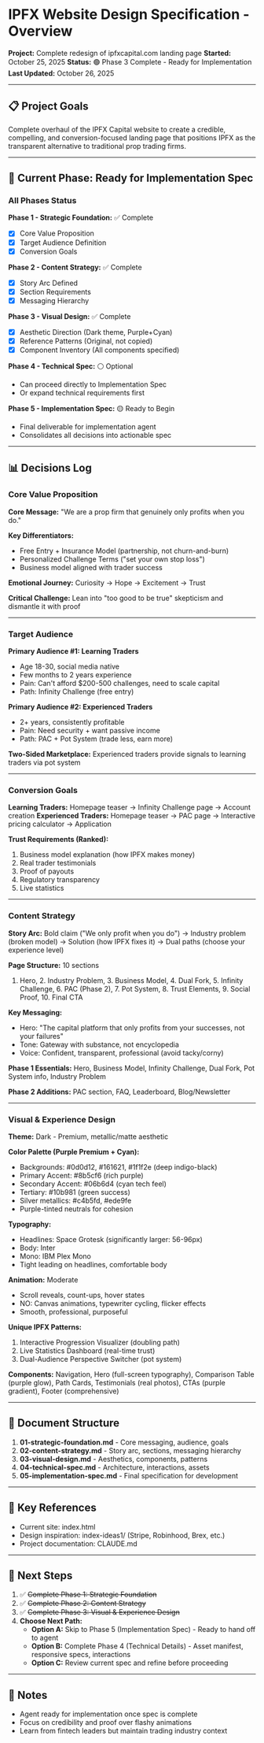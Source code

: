 # IPFX Website Design Specification - Overview

**Project:** Complete redesign of ipfxcapital.com landing page
**Started:** October 25, 2025
**Status:** 🟢 Phase 3 Complete - Ready for Implementation
**Last Updated:** October 26, 2025

---

## 📋 Project Goals

Complete overhaul of the IPFX Capital website to create a credible, compelling, and conversion-focused landing page that positions IPFX as the transparent alternative to traditional prop trading firms.

---

## 🎯 Current Phase: Ready for Implementation Spec

### All Phases Status
**Phase 1 - Strategic Foundation:** ✅ Complete
- [x] Core Value Proposition
- [x] Target Audience Definition
- [x] Conversion Goals

**Phase 2 - Content Strategy:** ✅ Complete
- [x] Story Arc Defined
- [x] Section Requirements
- [x] Messaging Hierarchy

**Phase 3 - Visual Design:** ✅ Complete
- [x] Aesthetic Direction (Dark theme, Purple+Cyan)
- [x] Reference Patterns (Original, not copied)
- [x] Component Inventory (All components specified)

**Phase 4 - Technical Spec:** ⚪ Optional
- Can proceed directly to Implementation Spec
- Or expand technical requirements first

**Phase 5 - Implementation Spec:** 🟡 Ready to Begin
- Final deliverable for implementation agent
- Consolidates all decisions into actionable spec

---

## 📊 Decisions Log

### Core Value Proposition
**Core Message:** "We are a prop firm that genuinely only profits when you do."

**Key Differentiators:**
- Free Entry + Insurance Model (partnership, not churn-and-burn)
- Personalized Challenge Terms ("set your own stop loss")
- Business model aligned with trader success

**Emotional Journey:** Curiosity → Hope → Excitement → Trust

**Critical Challenge:** Lean into "too good to be true" skepticism and dismantle it with proof

---

### Target Audience

**Primary Audience #1: Learning Traders**
- Age 18-30, social media native
- Few months to 2 years experience
- Pain: Can't afford $200-500 challenges, need to scale capital
- Path: Infinity Challenge (free entry)

**Primary Audience #2: Experienced Traders**
- 2+ years, consistently profitable
- Pain: Need security + want passive income
- Path: PAC + Pot System (trade less, earn more)

**Two-Sided Marketplace:** Experienced traders provide signals to learning traders via pot system

---

### Conversion Goals

**Learning Traders:** Homepage teaser → Infinity Challenge page → Account creation
**Experienced Traders:** Homepage teaser → PAC page → Interactive pricing calculator → Application

**Trust Requirements (Ranked):**
1. Business model explanation (how IPFX makes money)
2. Real trader testimonials
3. Proof of payouts
4. Regulatory transparency
5. Live statistics

---

### Content Strategy

**Story Arc:**
Bold claim ("We only profit when you do") → Industry problem (broken model) → Solution (how IPFX fixes it) → Dual paths (choose your experience level)

**Page Structure:** 10 sections
1. Hero, 2. Industry Problem, 3. Business Model, 4. Dual Fork, 5. Infinity Challenge, 6. PAC (Phase 2), 7. Pot System, 8. Trust Elements, 9. Social Proof, 10. Final CTA

**Key Messaging:**
- Hero: "The capital platform that only profits from your successes, not your failures"
- Tone: Gateway with substance, not encyclopedia
- Voice: Confident, transparent, professional (avoid tacky/corny)

**Phase 1 Essentials:**
Hero, Business Model, Infinity Challenge, Dual Fork, Pot System info, Industry Problem

**Phase 2 Additions:**
PAC section, FAQ, Leaderboard, Blog/Newsletter

---

### Visual & Experience Design

**Theme:** Dark - Premium, metallic/matte aesthetic

**Color Palette (Purple Premium + Cyan):**
- Backgrounds: #0d0d12, #161621, #1f1f2e (deep indigo-black)
- Primary Accent: #8b5cf6 (rich purple)
- Secondary Accent: #06b6d4 (cyan tech feel)
- Tertiary: #10b981 (green success)
- Silver metallics: #c4b5fd, #ede9fe
- Purple-tinted neutrals for cohesion

**Typography:**
- Headlines: Space Grotesk (significantly larger: 56-96px)
- Body: Inter
- Mono: IBM Plex Mono
- Tight leading on headlines, comfortable body

**Animation:** Moderate
- Scroll reveals, count-ups, hover states
- NO: Canvas animations, typewriter cycling, flicker effects
- Smooth, professional, purposeful

**Unique IPFX Patterns:**
1. Interactive Progression Visualizer (doubling path)
2. Live Statistics Dashboard (real-time trust)
3. Dual-Audience Perspective Switcher (pot system)

**Components:** Navigation, Hero (full-screen typography), Comparison Table (purple glow), Path Cards, Testimonials (real photos), CTAs (purple gradient), Footer (comprehensive)

---

## 📁 Document Structure

1. **01-strategic-foundation.md** - Core messaging, audience, goals
2. **02-content-strategy.md** - Story arc, sections, messaging hierarchy
3. **03-visual-design.md** - Aesthetics, components, patterns
4. **04-technical-spec.md** - Architecture, interactions, assets
5. **05-implementation-spec.md** - Final specification for development

---

## 🔗 Key References

- Current site: index.html
- Design inspiration: index-ideas1/ (Stripe, Robinhood, Brex, etc.)
- Project documentation: CLAUDE.md

---

## 🚦 Next Steps

1. ✅ ~~Complete Phase 1: Strategic Foundation~~
2. ✅ ~~Complete Phase 2: Content Strategy~~
3. ✅ ~~Complete Phase 3: Visual & Experience Design~~
4. **Choose Next Path:**
   - **Option A:** Skip to Phase 5 (Implementation Spec) - Ready to hand off to agent
   - **Option B:** Complete Phase 4 (Technical Details) - Asset manifest, responsive specs, interactions
   - **Option C:** Review current spec and refine before proceeding

---

## 📝 Notes

- Agent ready for implementation once spec is complete
- Focus on credibility and proof over flashy animations
- Learn from fintech leaders but maintain trading industry context
